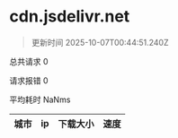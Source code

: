 
  # cdn.jsdelivr.net

  > 更新时间 2025-10-07T00:44:51.240Z
  
  总共请求 0

  请求报错 0

  平均耗时 NaNms

|城市|ip|下载大小|速度|
|-----|----------|---|---|

  